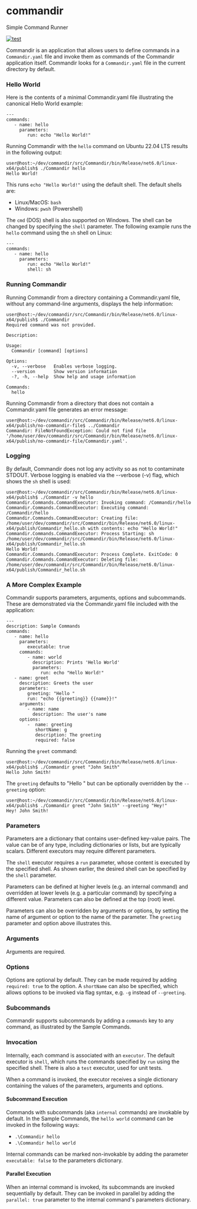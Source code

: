 # commandir
Simple Command Runner 

[![test](https://github.com/silvera/commandir/actions/workflows/build-and-test.yml/badge.svg)](https://github.com/silvera/commandir/actions/workflows/build-and-test.yml)

Commandir is an application that allows users to define commands in a `Commandir.yaml` file and invoke them as commands of the Commandir application itself. Commandir looks for a `Commandir.yaml` file in the current directory by default.

### Hello World
Here is the contents of a minimal Commandir.yaml file illustrating the canonical Hello World example:

```
---
commands:
   - name: hello
     parameters:
        run: echo "Hello World!"
```

Running Commandir with the `hello` command on Ubuntu 22.04 LTS results in the following output:

```
user@host:~/dev/commandir/src/Commandir/bin/Release/net6.0/linux-x64/publish$ ./Commandir hello
Hello World!
```

This runs `echo "Hello World!"` using the default shell. The default shells are:
 - Linux/MacOS: `bash`
 - Windows: `pwsh` (Powershell)

The `cmd` (DOS) shell is also supported on Windows. The shell can be changed by specifying the `shell` parameter. The following example runs the `hello` command using the `sh` shell on Linux:

```
---
commands:
   - name: hello
     parameters:
        run: echo "Hello World!"
        shell: sh
```

### Running Commandir

Running Commandir from a directory containing a Commandir.yaml file, without any command-line arguments, displays the help information:

```
user@host:~/dev/commandir/src/Commandir/bin/Release/net6.0/linux-x64/publish$ ./Commandir 
Required command was not provided.

Description:

Usage:
  Commandir [command] [options]

Options:
  -v, --verbose   Enables verbose logging.
  --version       Show version information
  -?, -h, --help  Show help and usage information

Commands:
  hello
```

Running Commandir from a directory that does not contain a Commandir.yaml file generates an error message:
```
user@host:~/dev/commandir/src/Commandir/bin/Release/net6.0/linux-x64/publish/no-commandir-file$ ../Commandir 
Commandir: FileNotFoundException: Could not find file '/home/user/dev/commandir/src/Commandir/bin/Release/net6.0/linux-x64/publish/no-commandir-file/Commandir.yaml'.
```

### Logging
By default, Commandir does not log any activity so as not to contaminate STDOUT. Verbose logging is enabled via the --verbose (-v) flag, which shows the `sh` shell is used:
```
user@host:~/dev/commandir/src/Commandir/bin/Release/net6.0/linux-x64/publish$ ./Commandir -v hello
Commandir.Commands.CommandExecutor: Invoking command: /Commandir/hello
Commandir.Commands.CommandExecutor: Executing command: /Commandir/hello
Commandir.Commands.CommandExecutor: Creating file: /home/user/dev/commandir/src/Commandir/bin/Release/net6.0/linux-x64/publish/Commandir_hello.sh with contents: echo "Hello World!"
Commandir.Commands.CommandExecutor: Process Starting: sh /home/user/dev/commandir/src/Commandir/bin/Release/net6.0/linux-x64/publish/Commandir_hello.sh
Hello World!
Commandir.Commands.CommandExecutor: Process Complete. ExitCode: 0
Commandir.Commands.CommandExecutor: Deleting file: /home/user/dev/commandir/src/Commandir/bin/Release/net6.0/linux-x64/publish/Commandir_hello.sh
```

### A More Complex Example

Commandir supports parameters, arguments, options and subcommands. These are demonstrated via the Commandir.yaml file included with the application:

```
---
description: Sample Commands
commands:
   - name: hello
     parameters:
        executable: true
     commands:
        - name: world
          description: Prints 'Hello World'
          parameters:
             run: echo "Hello World!"
   - name: greet
     description: Greets the user
     parameters:
        greeting: "Hello "
        run: "echo {{greeting}} {{name}}!"
     arguments:
        - name: name
          description: The user's name
     options:
        -  name: greeting
           shortName: g
           description: The greeting
           required: false
```

Running the `greet` command:

```
user@host:~/dev/commandir/src/Commandir/bin/Release/net6.0/linux-x64/publish$ ./Commandir greet "John Smith"
Hello John Smith!
```

The `greeting` defaults to "Hello " but can be optionally overridden by the `--greeting` option: 
```
user@host:~/dev/commandir/src/Commandir/bin/Release/net6.0/linux-x64/publish$ ./Commandir greet "John Smith" --greeting "Hey!"
Hey! John Smith!
```

### Parameters
Parameters are a dictionary that contains user-defined key-value pairs. The value can be of any type, including dictionaries or lists, but are typically scalars. Different executors may require different parameters. 

The `shell` executor requires a `run` parameter, whose content is executed by the specified shell. As shown earlier, the desired shell can be specified by the `shell` parameter. 

Parameters can be defined at higher levels (e.g. an internal command) and overridden at lower levels (e.g. a particular command) by specifying a different value. Parameters can also be defined at the top (root) level.

Parameters can also be overridden by arguments or options, by setting the name of argument or option to the name of the parameter. The `greeting` parameter and option above illustrates this. 

### Arguments
Arguments are required. 

### Options
Options are optional by default. They can be made required by adding `required: true` to the option. A `shortName` can also be specified, which allows options to be invoked via flag syntax, e.g. `-g` instead of `--greeting`.

### Subcommands
Commandir supports subcommands by adding a `commands` key to any command, as illustrated by the Sample Commands. 

### Invocation
Internally, each command is associated with an `executor`. The default executor is `shell`, which runs the commands specified by `run` using the specified shell. There is also a `test` executor, used for unit tests. 

When a command is invoked, the executor receives a single dictionary containing the  values of the parameters, arguments and options.

#### Subcommand Execution
Commands with subcommands (aka `internal` commands) are invokable by default. In the Sample Commands, the `hello world` command can be invoked in the following ways:
 - `.\Commandir hello`
 - `.\Commandir hello world`

Internal commands can be marked non-invokable by adding the parameter `executable: false` to the parameters dictionary.

#### Parallel Execution
When an internal command is invoked, its subcommands are invoked sequentially by default. They can be invoked in parallel by adding the `parallel: true` parameter to the internal command's parameters dictionary.
